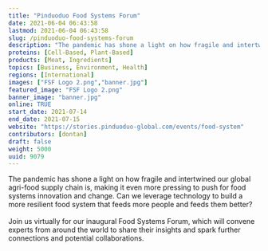 ```yaml
---
title: "Pinduoduo Food Systems Forum"
date: 2021-06-04 06:43:58
lastmod: 2021-06-04 06:43:58
slug: /pinduoduo-food-systems-forum
description: "The pandemic has shone a light on how fragile and intertwined our global agri-food supply chain is, making it even more pressing to push for food systems innovation and change. Can we leverage technology to build a more resilient food system that feeds more people and feeds them better? Join us virtually for our inaugural Food Systems Forum, which will convene experts from around the world to share their insights and spark further connections and potential collaborations."
proteins: [Cell-Based, Plant-Based]
products: [Meat, Ingredients]
topics: [Business, Environment, Health]
regions: [International]
images: ["FSF Logo 2.png","banner.jpg"]
featured_image: "FSF Logo 2.png"
banner_image: "banner.jpg"
online: TRUE
start_date: 2021-07-14
end_date: 2021-07-15
website: "https://stories.pinduoduo-global.com/events/food-system"
contributors: [dontan]
draft: false
weight: 5000
uuid: 9079
---
```

<p>The pandemic has shone a light on how fragile and intertwined our global agri-food supply chain is, making it even more pressing to push for food systems innovation and change. Can we leverage technology to build a more resilient food system that feeds more people and feeds them better?<br />
 <br />
Join us virtually for our inaugural Food Systems Forum, which will convene experts from around the world to share their insights and spark further connections and potential collaborations.</p>
